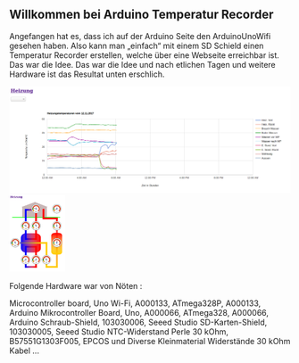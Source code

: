 ## Willkommen bei Arduino Temperatur Recorder 
Angefangen hat es, dass ich auf der Arduino Seite den ArduinoUnoWifi gesehen haben. Also kann man „einfach“ mit einem SD Schield  einen Temperatur Recorder erstellen, welche über eine Webseite erreichbar ist. 
Das war die Idee.
Das war die Idee und nach etlichen Tagen und weitere Hardware ist das Resultat unten erschlich.

![](html1.png "Google Line Chart")
![](html2.png "Google Visualization: Gauge")


Folgende Hardware war von Nöten :

  Microcontroller board, Uno Wi-Fi, A000133, ATmega328P, A000133, Arduino
  Mikrocontroller Board, Uno, A000066, ATmega328, A000066, Arduino
  Schraub-Shield, 103030006, Seeed Studio
  SD-Karten-Shield, 103030005, Seeed Studio
  NTC-Widerstand Perle 30 kOhm, B57551G1303F005, EPCOS
  und Diverse Kleinmaterial Widerstände 30 kOhm Kabel ...


